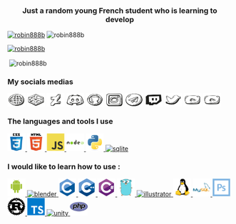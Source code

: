 <h3 align="center">Just a random young French student who is learning to develop</h3>

<p align="left"> <a href="https://twitter.com/robin888b" target="blank"><img src="https://img.shields.io/twitter/follow/robin888b?logo=twitter&style=for-the-badge" alt="robin888b" /></a> <img src="https://komarev.com/ghpvc/?username=robin888b&label=Profile%20views&color=0e75b6&style=flat" alt="robin888b" /></p>

<p align="left"> <a href="https://github.com/ryo-ma/github-profile-trophy"><img src="https://github-profile-trophy.vercel.app/?username=robin888b" alt="robin888b" /></a> </p>

<p>&nbsp;<img align="center" src="https://github-readme-stats.vercel.app/api?username=robin888b&show_icons=true&locale=en" alt="robin888b" /></p>

<p align="left">  </p>

<h3 align="left">My socials medias</h3>
<p align="left">
<a href="https://robin888b.github.io" target="blank"><img align="center" src="https://raw.githubusercontent.com/Robin888b/Robin888b/aefb9e8bda6cd18f47e1d5dfbf9feafa9c1f8095/src/svg/globe.svg"height="30" width="40" /></a>
<a href="https://codepen.io/https://codepen.io/robin888b" target="blank"><img align="center" src="https://raw.githubusercontent.com/Robin888b/Robin888b/e389ffad615780aadbdd2683e8575e646c604737/src/svg/codepen.svg" alt="https://codepen.io/robin888b" height="30" width="40" /></a>
<a href="https://www.deviantart.com/robin888b" target="blank"><img align="center" src="https://raw.githubusercontent.com/Robin888b/Robin888b/e389ffad615780aadbdd2683e8575e646c604737/src/svg/deviant-art.svg" height="30" width="40" /></a>
<a href="#" target="blank"><img align="center" src="https://raw.githubusercontent.com/Robin888b/Robin888b/e389ffad615780aadbdd2683e8575e646c604737/src/svg/discord.svg" height="30" width="40" /></a>
<a href="#" target="blank"><img align="center" src="https://raw.githubusercontent.com/Robin888b/Robin888b/e389ffad615780aadbdd2683e8575e646c604737/src/svg/github.svg" height="30" width="40" /></a>
<a href="https://www.instagram.com/robin888b/" target="blank"><img align="center" src="https://raw.githubusercontent.com/Robin888b/Robin888b/e389ffad615780aadbdd2683e8575e646c604737/src/svg/instagram.svg" height="30" width="40" /></a>
<a href="https://t.me/robin888b" target="blank"><img align="center" src="https://raw.githubusercontent.com/Robin888b/Robin888b/e389ffad615780aadbdd2683e8575e646c604737/src/svg/telegram.svg" height="30" width="40" /></a>
<a href="https://www.twitch.tv/robin8888b" target="blank"><img align="center" src="https://raw.githubusercontent.com/Robin888b/Robin888b/e389ffad615780aadbdd2683e8575e646c604737/src/svg/twitch.svg" height="30" width="40" /></a>
<a href="https://twitter.com/robin888b" target="blank"><img align="center" src="https://raw.githubusercontent.com/Robin888b/Robin888b/e389ffad615780aadbdd2683e8575e646c604737/src/svg/twitter.svg" alt="robin888b" height="30" width="40" /></a>
<a href="https://www.youtube.com/channel/UCOqa7Ch5Y2VbgSF40RlBDyA" target="blank"><img align="center" src="https://raw.githubusercontent.com/Robin888b/Robin888b/e389ffad615780aadbdd2683e8575e646c604737/src/svg/youtube.svg" height="30" width="40" /></a>
<a href="https://www.youtube.com/channel/UCvcx1-olSdlg-ul2feFz1tA" target="blank"><img align="center" src="https://raw.githubusercontent.com/Robin888b/Robin888b/e389ffad615780aadbdd2683e8575e646c604737/src/svg/youtube.svg" height="30" width="40" /></a>
</p>

<h3 align="left">The languages and tools I use</h3>
<p align="left"> <a href="https://www.w3schools.com/css/" target="_blank" rel="noreferrer"> <img src="https://raw.githubusercontent.com/devicons/devicon/master/icons/css3/css3-original-wordmark.svg" alt="css3" width="40" height="40"/> </a> <a href="https://www.w3.org/html/" target="_blank" rel="noreferrer"> <img src="https://raw.githubusercontent.com/devicons/devicon/master/icons/html5/html5-original-wordmark.svg" alt="html5" width="40" height="40"/> </a> <a href="https://developer.mozilla.org/en-US/docs/Web/JavaScript" target="_blank" rel="noreferrer"> <img src="https://raw.githubusercontent.com/devicons/devicon/master/icons/javascript/javascript-original.svg" alt="javascript" width="40" height="40"/> </a> <a href="https://nodejs.org" target="_blank" rel="noreferrer"> <img src="https://raw.githubusercontent.com/devicons/devicon/master/icons/nodejs/nodejs-original-wordmark.svg" alt="nodejs" width="40" height="40"/> </a> <a href="https://www.python.org" target="_blank" rel="noreferrer"> <img src="https://raw.githubusercontent.com/devicons/devicon/master/icons/python/python-original.svg" alt="python" width="40" height="40"/> </a> <a href="https://www.sqlite.org/" target="_blank" rel="noreferrer"> <img src="https://www.vectorlogo.zone/logos/sqlite/sqlite-icon.svg" alt="sqlite" width="40" height="40"/> </a> </p>

<h3 align="left">I would like to learn how to use :</h3>
<p align="left"> <a href="https://developer.android.com" target="_blank" rel="noreferrer"> <img src="https://raw.githubusercontent.com/devicons/devicon/master/icons/android/android-original-wordmark.svg" alt="android" width="40" height="40"/> </a> <a href="https://www.blender.org/" target="_blank" rel="noreferrer"> <img src="https://download.blender.org/branding/community/blender_community_badge_white.svg" alt="blender" width="40" height="40"/> </a> <a href="https://www.cprogramming.com/" target="_blank" rel="noreferrer"> <img src="https://raw.githubusercontent.com/devicons/devicon/master/icons/c/c-original.svg" alt="c" width="40" height="40"/> </a> <a href="https://www.w3schools.com/cpp/" target="_blank" rel="noreferrer"> <img src="https://raw.githubusercontent.com/devicons/devicon/master/icons/cplusplus/cplusplus-original.svg" alt="cplusplus" width="40" height="40"/> </a> <a href="https://www.w3schools.com/cs/" target="_blank" rel="noreferrer"> <img src="https://raw.githubusercontent.com/devicons/devicon/master/icons/csharp/csharp-original.svg" alt="csharp" width="40" height="40"/> </a> <a href="https://golang.org" target="_blank" rel="noreferrer"> <img src="https://raw.githubusercontent.com/devicons/devicon/master/icons/go/go-original.svg" alt="go" width="40" height="40"/> </a> <a href="https://www.adobe.com/in/products/illustrator.html" target="_blank" rel="noreferrer"> <img src="https://www.vectorlogo.zone/logos/adobe_illustrator/adobe_illustrator-icon.svg" alt="illustrator" width="40" height="40"/> </a> <a href="https://www.linux.org/" target="_blank" rel="noreferrer"> <img src="https://raw.githubusercontent.com/devicons/devicon/master/icons/linux/linux-original.svg" alt="linux" width="40" height="40"/> </a> <a href="https://www.mysql.com/" target="_blank" rel="noreferrer"> <img src="https://raw.githubusercontent.com/devicons/devicon/master/icons/mysql/mysql-original-wordmark.svg" alt="mysql" width="40" height="40"/> </a> <a href="https://www.photoshop.com/en" target="_blank" rel="noreferrer"> <img src="https://raw.githubusercontent.com/devicons/devicon/master/icons/photoshop/photoshop-line.svg" alt="photoshop" width="40" height="40"/> </a> <a href="https://www.rust-lang.org" target="_blank" rel="noreferrer"> <img src="https://raw.githubusercontent.com/devicons/devicon/master/icons/rust/rust-plain.svg" alt="rust" width="40" height="40"/> </a> <a href="https://www.typescriptlang.org/" target="_blank" rel="noreferrer"> <img src="https://raw.githubusercontent.com/devicons/devicon/master/icons/typescript/typescript-original.svg" alt="typescript" width="40" height="40"/> </a> <a href="https://unity.com/" target="_blank" rel="noreferrer"> <img src="https://www.vectorlogo.zone/logos/unity3d/unity3d-icon.svg" alt="unity" width="40" height="40"/> </a><a href="https://www.php.net" target="_blank" rel="noreferrer"> <img src="https://raw.githubusercontent.com/devicons/devicon/master/icons/php/php-original.svg" alt="php" width="40" height="40"/> </a></p>
